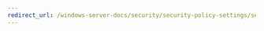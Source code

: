 ```yaml
---
redirect_url: /windows-server-docs/security/security-policy-settings/security-options/Audit-Audit-the-access-of-global-system-objects.md
---
```

